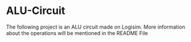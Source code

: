 # ALU-Circuit
The following project is an ALU circuit made on Logisim. More information about the operations will be mentioned in the README File
